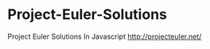 Project-Euler-Solutions
=======================

Project Euler Solutions In Javascript
http://projecteuler.net/
